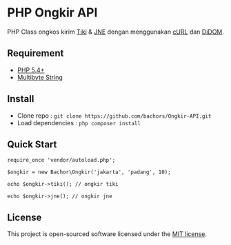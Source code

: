 # PHP Ongkir API

PHP Class ongkos kirim [Tiki](tiki-online.com) &amp; [JNE](jne.co.id) dengan menggunakan [cURL](http://php.net/manual/en/book.curl.php) dan [DiDOM](https://github.com/Imangazaliev/DiDOM).

## Requirement

- [PHP 5.4+](https://secure.php.net/supported-versions.php)
- [Multibyte String](http://php.net/manual/en/book.mbstring.php)

## Install

- Clone repo : ``git clone https://github.com/bachors/Ongkir-API.git``
- Load dependencies : ``php composer install``

## Quick Start

```
require_once 'vendor/autoload.php';

$ongkir = new Bachor\Ongkir('jakarta', 'padang', 10);

echo $ongkir->tiki(); // ongkir tiki

echo $ongkir->jne(); // ongkir jne
```

## License

This project is open-sourced software licensed under the [MIT license](http://opensource.org/licenses/MIT).
